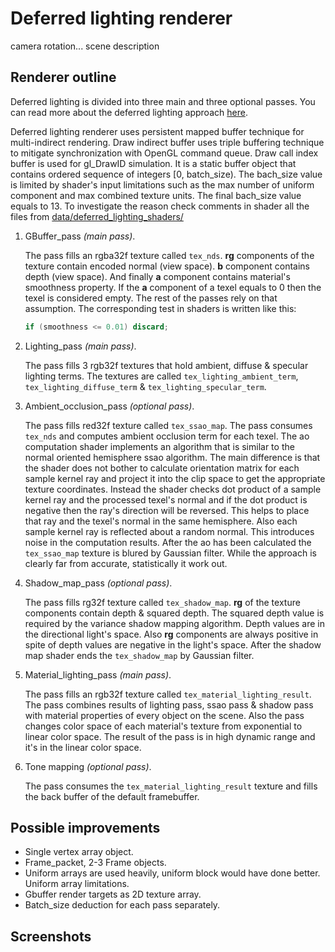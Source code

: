 # Deferred lighting renderer
camera rotation...
scene description

## Renderer outline
Deferred lighting is divided into three main and three optional passes. You can read more about the deferred lighting approach [here](http://www.realtimerendering.com/blog/deferred-lighting-approaches/).

Deferred lighting renderer uses persistent mapped buffer technique for multi-indirect rendering. Draw indirect buffer uses triple buffering technique to mitigate synchronization with OpenGL command queue. Draw call index buffer is used for gl_DrawID simulation. It is a static buffer object that contains ordered sequence of integers [0, batch_size). The bach_size value is limited by shader's input limitations such as the max number of uniform component and max combined texture units. The final bach_size value equals to 13. To investigate the reason check comments in shader all the files from [data/deferred_lighting_shaders/](../../../data/deferred_lighting_shaders/)

1. GBuffer_pass _(main pass)_.

	The pass fills an rgba32f texture called ```tex_nds```. **rg** components of the texture contain encoded normal (view space). **b** component contains depth (view space). And finally **a** component contains material's smoothness property.
	If the **a** component of a texel equals to 0 then the texel is considered empty. The rest of the passes rely on that assumption. The corresponding test in shaders is written like this:
	```glsl
	if (smoothness <= 0.01) discard;
	```

2. Lighting_pass _(main pass)_.

	The pass fills 3 rgb32f textures that hold ambient,  diffuse & specular lighting terms. The textures are called ```tex_lighting_ambient_term```, ```tex_lighting_diffuse_term``` & ```tex_lighting_specular_term```.
	
3. Ambient_occlusion_pass _(optional pass)_.

	The pass fills red32f texture called ```tex_ssao_map```. The pass consumes ```tex_nds``` and computes ambient occlusion term for each texel. The ao computation shader implements an algorithm that is similar to the normal oriented hemisphere ssao algorithm. The main difference is that the shader does not bother to calculate orientation matrix for each sample kernel ray and project it into the clip space to get the appropriate texture coordinates. Instead the shader checks dot product of a sample kernel ray and the processed texel's normal and if the dot product is negative then the ray's direction will be reversed. This helps to place that ray and the texel's normal in the same hemisphere. Also each sample kernel ray is reflected about a random normal. This introduces noise in the computation results. After the ao has been calculated the ```tex_ssao_map``` texture is blured by Gaussian filter. While the approach is clearly far from accurate, statistically it work out.
 
4. Shadow_map_pass _(optional pass)_.
	
	The pass fills rg32f texture called ```tex_shadow_map```. **rg** of the texture components contain depth & squared depth. The squared depth value is required by the variance shadow mapping algorithm. Depth values are in the directional light's space. Also **rg** components are always positive in spite of depth values are negative in the light's space. After the shadow map shader ends the ```tex_shadow_map``` by Gaussian filter.
 
5. Material_lighting_pass _(main pass)_.

	The pass fills an rgb32f texture called ```tex_material_lighting_result```.	The pass combines results of lighting pass, ssao pass & shadow pass with material properties of every object on the scene. Also the pass changes color space of each material's texture from exponential to linear color space. The result of the pass is in high dynamic range and it's in the linear color space. 

6. Tone mapping _(optional pass)_.
	
	The pass consumes the ```tex_material_lighting_result``` texture and fills the back buffer of the default framebuffer.

## Possible improvements
- Single vertex array object. 
- Frame_packet, 2-3 Frame objects.
- Uniform arrays are used heavily, uniform block would have done better. Uniform array limitations.
- Gbuffer render targets as 2D texture array.
- Batch_size deduction for each pass separately.

## Screenshots
